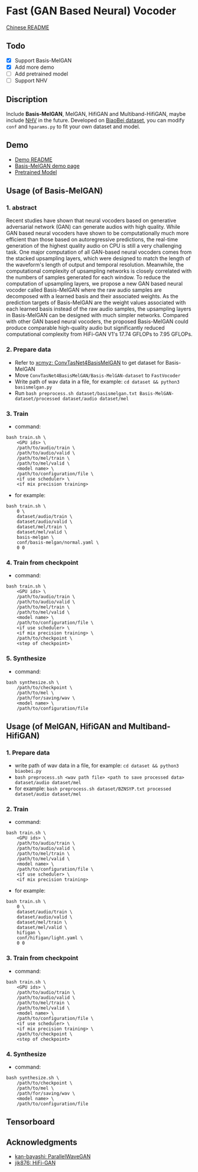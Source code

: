# Fast (GAN Based Neural) Vocoder
[Chinese README](/resource/README_CN.md)

## Todo

- [x] Support Basis-MelGAN
- [x] Add more demo
- [ ] Add pretrained model
- [ ] Support NHV

## Discription

Include **Basis-MelGAN**, MelGAN, HifiGAN and Multiband-HifiGAN, maybe include [NHV](https://www.isca-speech.org/archive/Interspeech_2020/pdfs/3188.pdf) in the future. Developed on [BiaoBei dataset](https://www.data-baker.com/#/data/index/source), you can modify `conf` and `hparams.py` to fit your own dataset and model.

## Demo

- [Demo README](/resource/demo/README.md)
- [Basis-MelGAN demo page](https://blog.xcmyz.xyz/demo/)
- [Pretrained Model]()

## Usage (of Basis-MelGAN)

### 1. abstract

Recent studies have shown that neural vocoders based on generative adversarial network (GAN) can generate audios with high quality. While GAN based neural vocoders have shown to be computationally much more efficient than those based on autoregressive predictions, the real-time generation of the highest quality audio on CPU is still a very challenging task. One major computation of all GAN-based neural vocoders comes from the stacked upsampling layers, which were designed to match the length of the waveform's length of output and temporal resolution. Meanwhile, the computational complexity of upsampling networks is closely correlated with the numbers of samples generated for each window. To reduce the computation of upsampling layers, we propose a new GAN based neural vocoder called Basis-MelGAN where the raw audio samples are decomposed with a learned basis and their associated weights. As the prediction targets of Basis-MelGAN are the weight values associated with each learned basis instead of the raw audio samples, the upsampling layers in Basis-MelGAN can be designed with much simpler networks. Compared with other GAN based neural vocoders, the proposed Basis-MelGAN could produce comparable high-quality audio but significantly reduced computational complexity from HiFi-GAN V1's 17.74 GFLOPs to 7.95 GFLOPs.

### 2. Prepare data

- Refer to [xcmyz: ConvTasNet4BasisMelGAN](https://github.com/xcmyz/ConvTasNet4BasisMelGAN) to get dataset for Basis-MelGAN
- Move `ConvTasNet4BasisMelGAN/Basis-MelGAN-dataset` to `FastVocoder`
- Write path of wav data in a file, for example: ``` cd dataset && python3 basismelgan.py ```
- Run ``` bash preprocess.sh dataset/basismelgan.txt Basis-MelGAN-dataset/processed dataset/audio dataset/mel ```

### 3. Train

- command:
```
bash train.sh \
    <GPU ids> \
    /path/to/audio/train \
    /path/to/audio/valid \
    /path/to/mel/train \
    /path/to/mel/valid \
    <model name> \
    /path/to/configuration/file \
    <if use scheduler> \
    <if mix precision training>
```

- for example:
```
bash train.sh \
    0 \
    dataset/audio/train \
    dataset/audio/valid \
    dataset/mel/train \
    dataset/mel/valid \
    basis-melgan \
    conf/basis-melgan/normal.yaml \
    0 0
```

### 4. Train from checkpoint
- command:
```
bash train.sh \
    <GPU ids> \
    /path/to/audio/train \
    /path/to/audio/valid \
    /path/to/mel/train \
    /path/to/mel/valid \
    <model name> \
    /path/to/configuration/file \
    <if use scheduler> \
    <if mix precision training> \
    /path/to/checkpoint \
    <step of checkpoint>
```

### 5. Synthesize
- command:
```
bash synthesize.sh \
    /path/to/checkpoint \
    /path/to/mel \
    /path/for/saving/wav \
    <model name> \
    /path/to/configuration/file
```

## Usage (of MelGAN, HifiGAN and Multiband-HifiGAN)

### 1. Prepare data

- write path of wav data in a file, for example: ``` cd dataset && python3 biaobei.py ```
- ``` bash preprocess.sh <wav path file> <path to save processed data> dataset/audio dataset/mel ```
- for example: ``` bash preprocess.sh dataset/BZNSYP.txt processed dataset/audio dataset/mel ```

### 2. Train
- command:
```
bash train.sh \
    <GPU ids> \
    /path/to/audio/train \
    /path/to/audio/valid \
    /path/to/mel/train \
    /path/to/mel/valid \
    <model name> \
    /path/to/configuration/file \
    <if use scheduler> \
    <if mix precision training>
```
- for example:
```
bash train.sh \
    0 \
    dataset/audio/train \
    dataset/audio/valid \
    dataset/mel/train \
    dataset/mel/valid \
    hifigan \
    conf/hifigan/light.yaml \
    0 0
```

### 3. Train from checkpoint
- command:
```
bash train.sh \
    <GPU ids> \
    /path/to/audio/train \
    /path/to/audio/valid \
    /path/to/mel/train \
    /path/to/mel/valid \
    <model name> \
    /path/to/configuration/file \
    <if use scheduler> \
    <if mix precision training> \
    /path/to/checkpoint \
    <step of checkpoint>
```

### 4. Synthesize
- command:
```
bash synthesize.sh \
    /path/to/checkpoint \
    /path/to/mel \
    /path/for/saving/wav \
    <model name> \
    /path/to/configuration/file
```

## Tensorboard

## Acknowledgments

- [kan-bayashi: ParallelWaveGAN](https://github.com/kan-bayashi/ParallelWaveGAN)
- [jik876: HiFi-GAN](https://github.com/jik876/hifi-gan)
